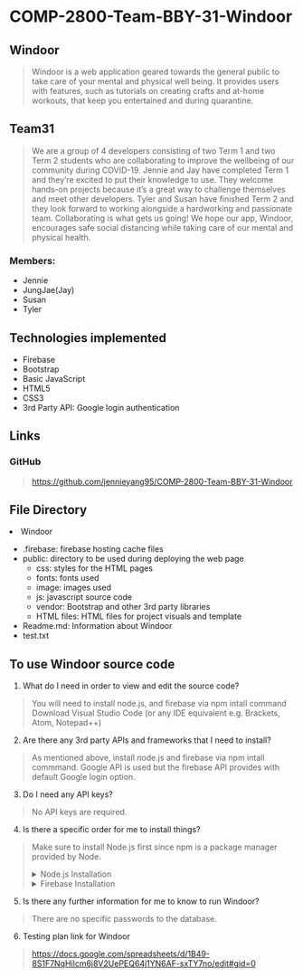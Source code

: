 # COMP-2800-Team-BBY-31-Windoor
## Windoor
> Windoor is a web application geared towards the general public to take care of your mental and physical well being. It provides users with features, such as tutorials on creating crafts and at-home workouts, that keep you entertained and during quarantine.
## Team31
> We are a group of 4 developers consisting of two Term 1 and two Term 2 students who are collaborating to improve the wellbeing of our community during COVID-19. Jennie and Jay have completed Term 1 and they’re excited to put their knowledge to use. They welcome hands-on projects because it’s a great way to challenge themselves and meet other developers. Tyler and Susan have finished Term 2 and they look forward to working alongside a hardworking and passionate team. Collaborating is what gets us going! We hope our app, Windoor, encourages safe social distancing while taking care of our mental and physical health.
### Members:
* Jennie 
* JungJae(Jay)
* Susan
* Tyler
## Technologies implemented
* Firebase
* Bootstrap
* Basic JavaScript
* HTML5
* CSS3
* 3rd Party API: Google login authentication
## Links
### GitHub
> https://github.com/jennieyang95/COMP-2800-Team-BBY-31-Windoor

## File Directory
> <ul>
  <li> Windoor </li>
  <ul>
    <li>.firebase: firebase hosting cache files</li>
    <li> public: directory to be used during deploying the web page
        <ul>
            <li> css: styles for the HTML pages </li>
            <li> fonts: fonts used </li>
            <li> image: images used </li>
            <li> js: javascript source code </li>
            <li> vendor: Bootstrap and other 3rd party libraries </li>
            <li> HTML files: HTML files for project visuals and template </li>
        </ul>
    </li>
    <li> Readme.md: Information about Windoor </li>
    <li> test.txt </li>
  </ul>
</ul>

## To use Windoor source code
1. What do I need in order to view and edit the source code?
  > You will need to install node.js, and firebase via npm intall command
  > Download Visual Studio Code (or any IDE equivalent e.g. Brackets, Atom, Notepad++)
2. Are there any 3rd party APIs and frameworks that I need to install?
  > As mentioned above, install node.js and firebase via npm intall commmand.
  > Google API is used but the firebase API provides with default Google login option.
3. Do I need any API keys?
  > No API keys are required.
4. Is there a specific order for me to install things?
  > Make sure to install Node.js first since npm is a package manager provided by Node.
    <details>
    <summary>Node.js Installation</summary>
    <ul>
    <li> Go to https://nodejs.org/en/download/ to install the executable to download it on local. </li> 
    <li> For any help, go to https://phoenixnap.com/kb/install-node-js-npm-on-windows </li>
    </ul>
    </details>
    <details>
    <summary>Firebase Installation</summary>
    <ol>
    <li> $ npm init </li>
    <li> $ npm install --save firebase </li>
    </ol>
    </details>

5. Is there any further information for me to know to run Windoor?
> There are no specific passwords to the database.
6. Testing plan link for Windoor
> https://docs.google.com/spreadsheets/d/1B49-8S1F7NqHilcm6j8V2UePEQ64j1YN6AF-sxTY7no/edit#gid=0
